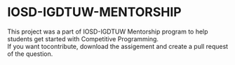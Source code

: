 # IOSD-IGDTUW-MENTORSHIP
This project was a part of IOSD-IGDTUW Mentorship program to help students get started with Competitive Programming. </br>
If you want tocontribute, download the assigement and create a pull request of the question.
